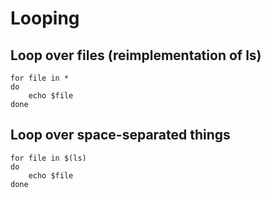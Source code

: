 # Looping

## Loop over files (reimplementation of ls)

```shell
for file in *
do
    echo $file
done
```

## Loop over space-separated things

```shell
for file in $(ls)
do
    echo $file
done
```

